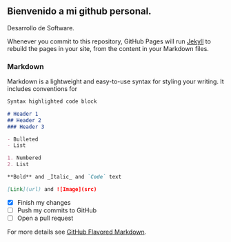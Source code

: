 ## Bienvenido a mi github personal.

Desarrollo de Software.

Whenever you commit to this repository, GitHub Pages will run [Jekyll](https://jekyllrb.com/) to rebuild the pages in your site, from the content in your Markdown files.

### Markdown

Markdown is a lightweight and easy-to-use syntax for styling your writing. It includes conventions for

```markdown
Syntax highlighted code block

# Header 1
## Header 2
### Header 3

- Bulleted
- List

1. Numbered
2. List

**Bold** and _Italic_ and `Code` text

[Link](url) and ![Image](src)
```

- [x] Finish my changes
- [ ] Push my commits to GitHub
- [ ] Open a pull request

For more details see [GitHub Flavored Markdown](https://guides.github.com/features/mastering-markdown/).
